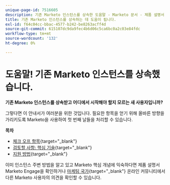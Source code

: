 ```yaml
---
unique-page-id: 7516605
description: 기존 Marketo 인스턴스를 상속한 도움말 - Marketo 문서 - 제품 설명서
title: 기존 Marketo 인스턴스를 상속하는 데 도움이 됩니다.
exl-id: f64c04cc-bbac-4577-b242-be8263acff4d
source-git-commit: 615107dc9da9fec4b6d06c5ca6bc0a2c03e84fdc
workflow-type: tm+mt
source-wordcount: '132'
ht-degree: 0%

---
```


# 도움말! 기존 Marketo 인스턴스를 상속했습니다.

**기존 Marketo 인스턴스를 상속받고 어디에서 시작해야 할지 모르는 새 사용자입니까?**

그렇다면 이 안내서가 여러분을 위한 것입니다. 필요한 항목을 얻기 위해 올바른 방향을 가리키도록 Marketo을 사용하여 첫 번째 날들을 처리할 수 있습니다.

**목차**

* [체크 오프 항목](/help/marketo/getting-started/inheriting-a-marketo-instance/items-to-check-off.md){target="_blank"}
* [검토할 사항: 핵심 기술](/help/marketo/getting-started/inheriting-a-marketo-instance/things-to-review-core-skills.md){target="_blank"}
* [지원 방법](/help/marketo/getting-started/inheriting-a-marketo-instance/ways-to-get-help.md){target="_blank"}

이미 인스턴스 주변 방법을 알고 있고 Marketo 핵심 개념에 익숙하다면 제품 설명서 Marketo Engage을 확인하거나 [마케팅 국가](https://nation.marketo.com/){target="_blank"} 온라인 커뮤니티에서 다른 Marketo 사용자의 의견을 확인할 수 있습니다.
